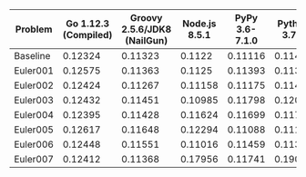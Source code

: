 Problem|Go 1.12.3 (Compiled)|Groovy 2.5.6/JDK8 (NailGun)|Node.js 8.5.1|PyPy 3.6-7.1.0|Python 3.7.3|Ruby 2.6.0
---|---|---|---|---|---|---
Baseline|0.12324|0.11323|0.1122|0.11116|0.11465|0.11415
Euler001|0.12575|0.11363|0.1125|0.11393|0.11392|0.11588
Euler002|0.12424|0.11267|0.11158|0.11175|0.11418|0.11391
Euler003|0.12432|0.11451|0.10985|0.11798|0.12023|0.11433
Euler004|0.12395|0.11428|0.11624|0.11699|0.11738|0.12294
Euler005|0.12617|0.11648|0.12294|0.11088|0.11184|0.11168
Euler006|0.12448|0.11551|0.11016|0.11459|0.1134|0.1094
Euler007|0.12412|0.11368|0.17956|0.11741|0.19018|0.11424
